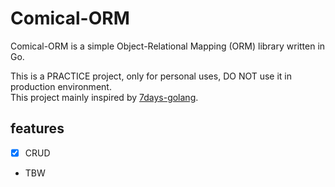 # Comical-ORM
Comical-ORM is a simple Object-Relational Mapping (ORM) library written in Go. 
  
This is a PRACTICE project, only for personal uses, DO NOT use it in production environment.  
This project mainly inspired by [7days-golang](https://geektutu.com/post/geeorm-day1.html).
## features
- [x] CRUD
- TBW